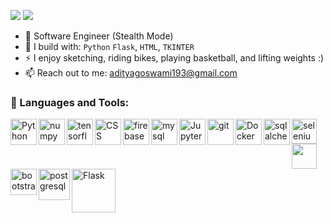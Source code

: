 [<img src="https://img.shields.io/badge/github-%2312100E.svg?&style=for-the-badge&logo=github&logoColor=white&color=black" />](https://github.com/adityagoswami21) 
[<img src="https://img.shields.io/badge/linkedin-%230077B5.svg?&style=for-the-badge&logo=linkedin&logoColor=white" />](https://www.linkedin.com/in/adityagoswami21)


<!---Feel free to checkout my [portfolio](https://github.com/adityagoswami21) website!--->
- 🏢 Software Engineer (Stealth Mode) 
- 🧰 I build with: `Python` `Flask`, `HTML`, `TKINTER`
- ⚡ I enjoy sketching, riding bikes, playing basketball, and lifting weights :)
- 📫 Reach out to me: adityagoswami193@gmail.com

### 🔨 Languages and Tools:
<a href="https://www.python.org" target="_blank"><img align="left" alt="Python" height ="42px" src="https://raw.githubusercontent.com/rahul-jha98/github_readme_icons/main/language_and_tools/square/python/python.svg"></a> 
<a href="https://numpy.org/" target="_blank"> <img align="left" src="https://upload.wikimedia.org/wikipedia/commons/3/31/NumPy_logo_2020.svg" alt="numpy" height="42px"/> </a> 
<a href="https://www.tensorflow.org" target="_blank"> <img align="left" src="https://raw.githubusercontent.com/rahul-jha98/github_readme_icons/main/language_and_tools/square/tensorflow/tensorflow.svg" alt="tensorflow" height="42px"/> </a> 
<a href="https://developer.mozilla.org/en-US/docs/Web/CSS" target="_blank"><img align="left" alt="CSS" height ="42px" src="https://user-images.githubusercontent.com/25181517/183898674-75a4a1b1-f960-4ea9-abcb-637170a00a75.png"></a>
<a href="https://pandas.pydata.org/" target="_blank"> <img align="left" src="https://pandas.pydata.org/static/img/pandas_white.svg" alt="firebase" height ="42px"/> </a>
<a href="https://www.mysql.com/" target="_blank"> <img align="left" src="https://raw.githubusercontent.com/Thomas-George-T/Thomas-George-T/master/assets/mysql.svg" alt="mysql" height='42px'/> </a>
<a href="https://jupyter.org/" target="_blank"> <img align="left" alt="Jupyter-Notebook" height ="42px" src="https://user-images.githubusercontent.com/25181517/183914128-3fc88b4a-4ac1-40e6-9443-9a30182379b7.png"></a>
<a href="https://git-scm.com/" target="_blank"> <img align="left" src="https://raw.githubusercontent.com/rahul-jha98/github_readme_icons/main/language_and_tools/square/git-scm/git-scm.svg" align="left" alt="git" height='42px'/> </a>
<a href="https://www.docker.com/" target="_blank"> <img align="left" src="https://user-images.githubusercontent.com/25181517/117207330-263ba280-adf4-11eb-9b97-0ac5b40bc3be.png" align="left" alt="Docker" height='42px'/> </a>
<a href="https://www.sqlalchemy.org/" target="_blank"> <img align="left" src="https://upload.wikimedia.org/wikipedia/commons/d/d7/SQLAlchemy.svg" alt="sqlalchemy" height='42px'/> </a>
<a href="https://www.selenium.dev" target="_blank" rel="noreferrer"> <img align="left" src="https://www.svgrepo.com/show/354321/selenium.svg" alt="selenium" width="40" height="40"/> </a>
<a href="https://www.djangoproject.com/" target="_blank" rel="noreferrer"> <img align="left" src="https://www.svgrepo.com/show/373554/django.svg" width="40" height="40"/> </a>
<a href="https://getbootstrap.com/" target="_blank"> <img align="left" src="https://upload.wikimedia.org/wikipedia/commons/b/b2/Bootstrap_logo.svg" alt="bootstrap" height='42px'/> </a><br>
<a href="https://www.postgresql.org/" target="_blank"> <img align="left" src="https://www.vectorlogo.zone/logos/postgresql/postgresql-icon.svg" alt="postgresql" height='50px'/> </a>
<a href="https://flask.palletsprojects.com/en/3.0.x/" target="_blank"> <img align="left" src="https://img.icons8.com/?size=100&id=MHcMYTljfKOr&format=png&color=FFFFFF" alt="Flask" height='70px'/> </a>

